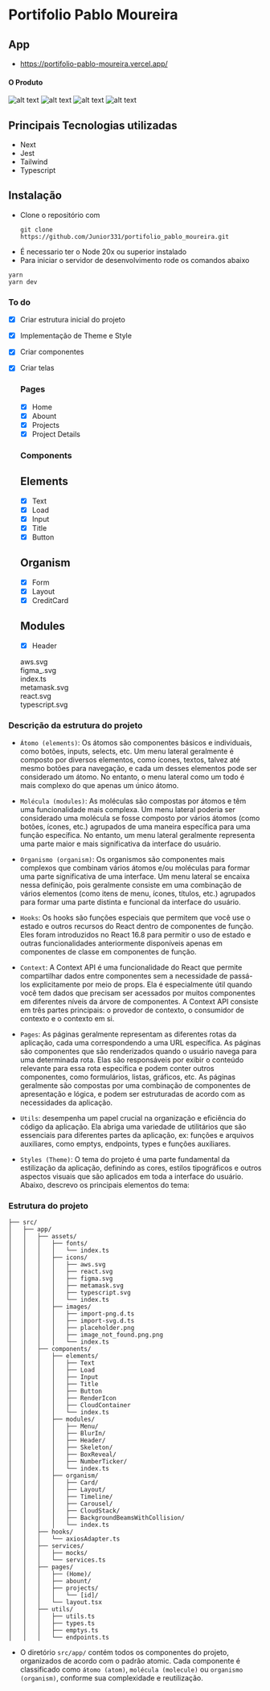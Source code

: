 # Portifolio Pablo Moureira

## App

- https://portifolio-pablo-moureira.vercel.app/

#### O Produto
![alt text](image.png)
![alt text](image-1.png)
![alt text](image-4.png)
![alt text](image-3.png)

## Principais Tecnologias utilizadas

- Next
- Jest
- Tailwind
- Typescript

## Instalação

- Clone o repositório com
  ```
  git clone https://github.com/Junior331/portifolio_pablo_moureira.git
  ```
- É necessario ter o Node 20x ou superior instalado
- Para iniciar o servidor de desenvolvimento rode os comandos abaixo

```
yarn
yarn dev
```

### To do

- [x] Criar estrutura inicial do projeto
- [x] Implementação de Theme e Style
- [x] Criar componentes
- [x] Criar telas

  ### Pages

     - [x] Home
     - [x] Abount
     - [x] Projects
     - [x] Project Details

  ### Components

  ## Elements

     - [x] Text  
     - [x] Load  
     - [x] Input 
     - [x] Title 
     - [x] Button

  ## Organism

  - [x] Form
  - [x] Layout
  - [x] CreditCard

  ## Modules

     - [x] Header

     aws.svg           
     figma_.svg         
     index.ts        
     metamask.svg     
     react.svg       
     typescript.svg  

### Descrição da estrutura do projeto

- `Átomo (elements)`: Os átomos são componentes básicos e individuais, como botões, inputs, selects, etc. Um menu lateral geralmente é composto por diversos elementos, como ícones, textos, talvez até mesmo botões para navegação, e cada um desses elementos pode ser considerado um átomo. No entanto, o menu lateral como um todo é mais complexo do que apenas um único átomo.

- `Molécula (modules)`: As moléculas são compostas por átomos e têm uma funcionalidade mais complexa. Um menu lateral poderia ser considerado uma molécula se fosse composto por vários átomos (como botões, ícones, etc.) agrupados de uma maneira específica para uma função específica. No entanto, um menu lateral geralmente representa uma parte maior e mais significativa da interface do usuário.

- `Organismo (organism)`: Os organismos são componentes mais complexos que combinam vários átomos e/ou moléculas para formar uma parte significativa de uma interface. Um menu lateral se encaixa nessa definição, pois geralmente consiste em uma combinação de vários elementos (como itens de menu, ícones, títulos, etc.) agrupados para formar uma parte distinta e funcional da interface do usuário.

- `Hooks`: Os hooks são funções especiais que permitem que você use o estado e outros recursos do React dentro de componentes de função. Eles foram introduzidos no React 16.8 para permitir o uso de estado e outras funcionalidades anteriormente disponíveis apenas em componentes de classe em componentes de função.

- `Context`: A Context API é uma funcionalidade do React que permite compartilhar dados entre componentes sem a necessidade de passá-los explicitamente por meio de props. Ela é especialmente útil quando você tem dados que precisam ser acessados por muitos componentes em diferentes níveis da árvore de componentes. A Context API consiste em três partes principais: o provedor de contexto, o consumidor de contexto e o contexto em si.

- `Pages`: As páginas geralmente representam as diferentes rotas da aplicação, cada uma correspondendo a uma URL específica. As páginas são componentes que são renderizados quando o usuário navega para uma determinada rota. Elas são responsáveis por exibir o conteúdo relevante para essa rota específica e podem conter outros componentes, como formulários, listas, gráficos, etc. As páginas geralmente são compostas por uma combinação de componentes de apresentação e lógica, e podem ser estruturadas de acordo com as necessidades da aplicação.

- `Utils`: desempenha um papel crucial na organização e eficiência do código da aplicação. Ela abriga uma variedade de utilitários que são essenciais para diferentes partes da aplicação, ex: funções e arquivos auxiliares, como emptys, endpoints, types e funções auxiliares.

- `Styles (Theme)`: O tema do projeto é uma parte fundamental da estilização da aplicação, definindo as cores, estilos tipográficos e outros aspectos visuais que são aplicados em toda a interface do usuário. Abaixo, descrevo os principais elementos do tema:

### Estrutura do projeto

    ├── src/
    │   ├── app/
    │   │   ├── assets/
    │   │   │   ├── fonts/
    │   │   │   │   └── index.ts
    │   │   │   ├── icons/
    │   │   │   │   ├── aws.svg
    │   │   │   │   ├── react.svg
    │   │   │   │   ├── figma.svg
    │   │   │   │   ├── metamask.svg
    │   │   │   │   ├── typescript.svg
    │   │   │   │   └── index.ts
    │   │   │   ├── images/
    │   │   │   │   ├── import-png.d.ts
    │   │   │   │   ├── import-svg.d.ts
    │   │   │   │   ├── placeholder.png
    │   │   │   │   ├── image_not_found.png.png
    │   │   │   │   └── index.ts
    │   │   ├── components/
    │   │   │   ├── elements/
    │   │   │   │   ├── Text
    │   │   │   │   ├── Load
    │   │   │   │   ├── Input
    │   │   │   │   ├── Title
    │   │   │   │   ├── Button
    │   │   │   │   ├── RenderIcon
    │   │   │   │   ├── CloudContainer
    │   │   │   │   └── index.ts
    │   │   │   ├── modules/
    │   │   │   │   ├── Menu/
    │   │   │   │   ├── BlurIn/
    │   │   │   │   ├── Header/
    │   │   │   │   ├── Skeleton/
    │   │   │   │   ├── BoxReveal/
    │   │   │   │   ├── NumberTicker/
    │   │   │   │   └── index.ts
    │   │   │   ├── organism/
    │   │   │   │   ├── Card/
    │   │   │   │   ├── Layout/
    │   │   │   │   ├── Timeline/
    │   │   │   │   ├── Carousel/
    │   │   │   │   ├── CloudStack/
    │   │   │   │   ├── BackgroundBeamsWithCollision/
    │   │   │   │   └── index.ts
    │   │   ├── hooks/
    │   │   │   └── axiosAdapter.ts
    │   │   ├── services/
    │   │   │   ├── mocks/
    │   │   │   └── services.ts
    │   │   ├── pages/
    │   │   │   ├── (Home)/
    │   │   │   ├── abount/
    │   │   │   ├── projects/
    │   │   │   │   └── [id]/
    │   │   │   └── layout.tsx
    │   │   ├── utils/
    │   │   │   ├── utils.ts
    │   │   │   ├── types.ts
    │   │   │   ├── emptys.ts
    │   │   │   └── endpoints.ts

- O diretório `src/app/` contém todos os componentes do projeto, organizados de acordo com o padrão atomic.
  Cada componente é classificado como `átomo (atom)`, `molécula (molecule)` ou `organismo (organism)`, conforme
  sua complexidade e reutilização.

